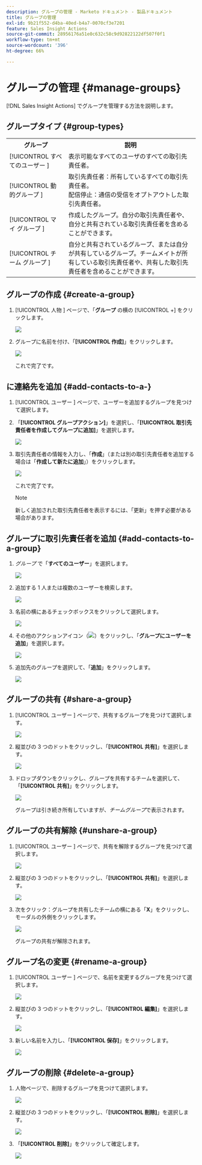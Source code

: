 ```yaml
---
description: グループの管理 - Marketo ドキュメント - 製品ドキュメント
title: グループの管理
exl-id: 9b21f552-d4ba-40ed-b4a7-0070cf3e7201
feature: Sales Insight Actions
source-git-commit: 28956176a51e0c632c58c9d92822122df507f0f1
workflow-type: tm+mt
source-wordcount: '396'
ht-degree: 66%

---
```


# グループの管理 {#manage-groups}

[!DNL Sales Insight Actions] でグループを管理する方法を説明します。

## グループタイプ {#group-types}

<table>
 <colgroup>
  <col>
  <col>
 </colgroup>
 <tbody>
  <tr>
   <th>グループ</th>
   <th>説明</th>
  </tr>
  <tr>
   <td>[!UICONTROL すべてのユーザー ]</td>
   <td>表示可能なすべてのユーザのすべての取引先責任者。</td>
  </tr>
  <tr>
   <td>[!UICONTROL 動的グループ ]</td>
   <td>取引先責任者：所有しているすべての取引先責任者。<br>配信停止：通信の受信をオプトアウトした取引先責任者。</td>
  </tr>
  <tr>
   <td>[!UICONTROL マイ グループ ]</td>
   <td>作成したグループ。自分の取引先責任者や、自分と共有されている取引先責任者を含めることができます。</td>
  </tr>
  <tr>
   <td>[!UICONTROL チーム グループ ]</td>
   <td>自分と共有されているグループ、または自分が共有しているグループ。チームメイトが所有している取引先責任者や、共有した取引先責任者を含めることができます。</td>
  </tr>
 </tbody>
</table>

## グループの作成 {#create-a-group}

1. [!UICONTROL  人物 ] ページで、「**グループ** の横の [!UICONTROL +] をクリックします。

   ![](assets/manage-groups-1.png)

1. グループに名前を付け、「**[!UICONTROL 作成]**」をクリックします。

   ![](assets/manage-groups-2.png)

   これで完了です。

## に連絡先を追加 {#add-contacts-to-a-}

1. [!UICONTROL  ユーザー ] ページで、ユーザーを追加するグループを見つけて選択します。



1. 「**[!UICONTROL グループアクション]**」を選択し、「**[!UICONTROL 取引先責任者を作成してグループに追加]**」を選択します。

   ![](assets/manage-groups-4.png)

1. 取引先責任者の情報を入力し、「**作成**」（または別の取引先責任者を追加する場合は「**作成して新たに追加**」）をクリックします。

   ![](assets/manage-groups-5.png)

   これで完了です。

   >[!NOTE]
   >
   >新しく追加された取引先責任者を表示するには、「更新」を押す必要がある場合があります。

## グループに取引先責任者を追加 {#add-contacts-to-a-group}

1. _グループ_ で「**すべてのユーザー**」を選択します。

   ![](assets/manage-groups-3.png)

1. 追加する 1 人または複数のユーザーを検索します。

   ![](assets/manage-groups-4.png)

1. 名前の横にあるチェックボックスをクリックして選択します。

   ![](assets/manage-groups-5.png)

1. その他のアクションアイコン（![](assets/icon-more-actions.png)）をクリックし、「**グループにユーザーを追加**」を選択します。

   ![](assets/manage-groups-6.png)

1. 追加先のグループを選択して、「**追加**」をクリックします。

   ![](assets/manage-groups-7.png)


## グループの共有 {#share-a-group}

1. [!UICONTROL  ユーザー ] ページで、共有するグループを見つけて選択します。

   ![](assets/manage-groups-8.png)

1. 縦並びの 3 つのドットをクリックし、「**[!UICONTROL 共有]**」を選択します。

   ![](assets/manage-groups-9.png)

1. ドロップダウンをクリックし、グループを共有するチームを選択して、「**[!UICONTROL 共有]**」をクリックします。

   ![](assets/manage-groups-10.png)

   グループは引き続き所有していますが、_チームグループ_&#x200B;で表示されます。

## グループの共有解除 {#unshare-a-group}

1. [!UICONTROL  ユーザー ] ページで、共有を解除するグループを見つけて選択します。

   ![](assets/manage-groups-11.png)

1. 縦並びの 3 つのドットをクリックし、「**[!UICONTROL 共有]**」を選択します。

   ![](assets/manage-groups-12.png)

1. 次をクリック：グループを共有したチームの横にある「**X**」をクリックし、モーダルの外側をクリックします。

   ![](assets/manage-groups-13.png)

   グループの共有が解除されます。

## グループ名の変更 {#rename-a-group}

1. [!UICONTROL  ユーザー ] ページで、名前を変更するグループを見つけて選択します。

   ![](assets/manage-groups-14.png)

1. 縦並びの 3 つのドットをクリックし、「**[!UICONTROL 編集]**」を選択します。

   ![](assets/manage-groups-15.png)

1. 新しい名前を入力し、「**[!UICONTROL 保存]**」をクリックします。

   ![](assets/manage-groups-16.png)

## グループの削除 {#delete-a-group}

1. 人物ページで、削除するグループを見つけて選択します。

   ![](assets/manage-groups-17.png)

1. 縦並びの 3 つのドットをクリックし、「**[!UICONTROL 削除]**」を選択します。

   ![](assets/manage-groups-18.png)

1. 「**[!UICONTROL 削除]**」をクリックして確定します。

   ![](assets/manage-groups-19.png)
